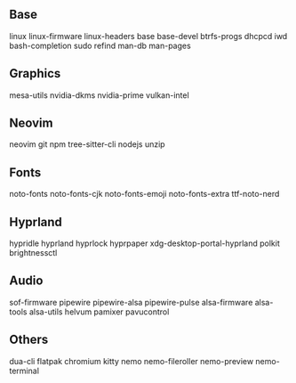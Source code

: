 ## Base
linux
linux-firmware
linux-headers
base
base-devel
btrfs-progs
dhcpcd
iwd
bash-completion
sudo
refind
man-db
man-pages

## Graphics
mesa-utils
nvidia-dkms
nvidia-prime
vulkan-intel

## Neovim
neovim
git
npm
tree-sitter-cli
nodejs
unzip

## Fonts
noto-fonts
noto-fonts-cjk
noto-fonts-emoji
noto-fonts-extra
ttf-noto-nerd

## Hyprland 
hypridle
hyprland
hyprlock
hyprpaper
xdg-desktop-portal-hyprland
polkit
brightnessctl

## Audio
sof-firmware
pipewire
pipewire-alsa
pipewire-pulse
alsa-firmware
alsa-tools
alsa-utils
helvum
pamixer
pavucontrol

## Others 
dua-cli
flatpak
chromium
kitty
nemo
nemo-fileroller
nemo-preview
nemo-terminal

